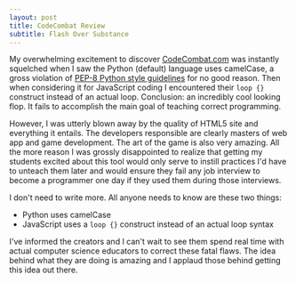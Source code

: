 ```yaml
---
layout: post
title: CodeCombat Review
subtitle: Flash Over Substance
---
```


My overwhelming excitement to discover
[CodeCombat.com](http://codecombat.com) was instantly
squelched when I saw the Python (default) language
uses camelCase, a gross violation of [PEP-8 Python style
guidelines](https://www.python.org/dev/peps/pep-0008#function-names)
for no good reason. Then when considering it for JavaScript coding
I encountered their `loop {}` construct instead of an actual loop.
Conclusion: an incredibly cool looking flop. It fails to accomplish the
main goal of teaching correct programming.

However, I was utterly blown away by the quality of HTML5 site and
everything it entails. The developers responsible are clearly masters
of web app and game development. The art of the game is also very
amazing. All the more reason I was grossly disappointed to realize that
getting my students excited about this tool would only serve to instill
practices I'd have to unteach them later and would ensure they fail any
job interview to become a programmer one day if they used them during
those interviews.

I don't need to write more. All anyone needs to know are these two things:

* Python uses camelCase
* JavaScript uses a `loop {}` construct instead of an actual loop syntax

I've informed the creators and I can't wait to see them spend real time with
actual computer science educators to correct these fatal flaws. The idea
behind what they are doing is amazing and I applaud those behind getting
this idea out there.

